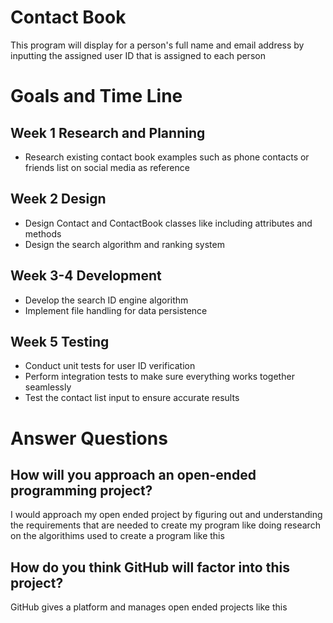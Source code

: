 # Contact Book
This program will display for a person's full name and email address by inputting the assigned user ID that is assigned to each person 

# Goals and Time Line

## Week 1 Research and Planning

* Research existing contact book examples such as phone contacts or friends list on social media as reference


## Week 2 Design

* Design Contact and ContactBook classes like including attributes and methods
* Design the search algorithm and ranking system

## Week 3-4 Development

* Develop the search ID engine algorithm 
* Implement file handling for data persistence


## Week 5 Testing

* Conduct unit tests for user ID verification
* Perform integration tests to make sure everything works together seamlessly
* Test the contact list input to ensure accurate results

# Answer Questions

## How will you approach an open-ended programming project?
I would approach my open ended project by figuring out and understanding the requirements that are needed to create my program like doing research on the algorithims used to create a program like this

## How do you think GitHub will factor into this project?
GitHub gives a platform and manages open ended projects like this
